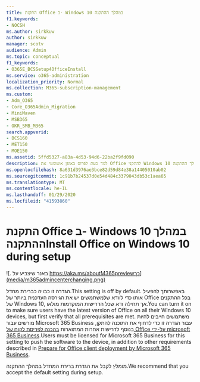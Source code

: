 ```yaml
---
title: התקנת Office ב- Windows 10 במהלך ההתקנה
f1.keywords:
- NOCSH
ms.author: sirkkuw
author: sirkkuw
manager: scotv
audience: Admin
ms.topic: conceptual
f1_keywords:
- O365E_BCSSetup4OfficeInstall
ms.service: o365-administration
localization_priority: Normal
ms.collection: M365-subscription-management
ms.custom:
- Adm_O365
- Core_O365Admin_Migration
- MiniMaven
- MSB365
- OKR_SMB_M365
search.appverid:
- BCS160
- MET150
- MOE150
ms.assetid: 5ffd5327-a83a-4d53-94d6-22ba2f9fd090
description: למד כעת לפרוס באופן אוטומטי את Office להתקני Windows 10 במהלך ההתקנה.
ms.openlocfilehash: 8a631d3976ae3bce82d59d84e38a14405010ab02
ms.sourcegitcommit: 1c91b7b24537d0e54d484c3379043db53c1aea65
ms.translationtype: MT
ms.contentlocale: he-IL
ms.lasthandoff: 01/29/2020
ms.locfileid: "41593860"
---
```

# <a name="install-office-on-windows-10-during-setup"></a><span data-ttu-id="5e8e6-103">התקנת Office ב- Windows 10 במהלך ההתקנה</span><span class="sxs-lookup"><span data-stu-id="5e8e6-103">Install Office on Windows 10 during setup</span></span>

![. באנר שיצביע על https://aka.ms/aboutM365previewכך](media/m365admincenterchanging.png)

<span data-ttu-id="5e8e6-105">הגדרה זו כבויה כברירת מחדל.</span><span class="sxs-lookup"><span data-stu-id="5e8e6-105">This setting is off by default.</span></span> <span data-ttu-id="5e8e6-106">באפשרותך להפעיל אותו כדי לוודא שלמשתמשים יש את הגירסה העדכנית ביותר של Office בכל ההתקנים של Windows 10, אך תחילה ודא שכל הדרישות המוקדמות מולאו.</span><span class="sxs-lookup"><span data-stu-id="5e8e6-106">You can turn it on to make sure users have the latest version of Office on all their Windows 10 devices, but first verify that all prerequisites are met.</span></span> <span data-ttu-id="5e8e6-107">משתמשים חייבים להיות מורשים עבור Microsoft 365 Business עבור הגדרה זו כדי לדחוף את התוכנה להתקן, בנוסף לדרישות אחרות המתוארות [בהכנה לפריסת לקוח של Office על-ידי microsoft 365 Business](prepare-for-office-client-deployment.md).</span><span class="sxs-lookup"><span data-stu-id="5e8e6-107">Users must be licensed for Microsoft 365 Business for this setting to push the software to the device, in addition to other requirements described in [Prepare for Office client deployment by Microsoft 365 Business](prepare-for-office-client-deployment.md).</span></span>
  
<span data-ttu-id="5e8e6-108">מומלץ לקבל את הגדרת ברירת המחדל במהלך ההתקנה.</span><span class="sxs-lookup"><span data-stu-id="5e8e6-108">We recommend that you accept the default setting during setup.</span></span>
